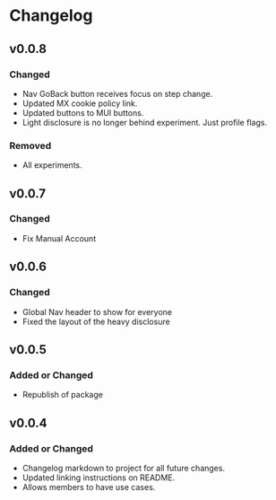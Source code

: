 # Changelog

## v0.0.8

### Changed

- Nav GoBack button receives focus on step change.
- Updated MX cookie policy link.
- Updated buttons to MUI buttons.
- Light disclosure is no longer behind experiment. Just profile flags.

### Removed

- All experiments.

## v0.0.7

### Changed

- Fix Manual Account

## v0.0.6

### Changed

- Global Nav header to show for everyone
- Fixed the layout of the heavy disclosure

## v0.0.5

### Added or Changed

- Republish of package

## v0.0.4

### Added or Changed

- Changelog markdown to project for all future changes.
- Updated linking instructions on README.
- Allows members to have use cases.
